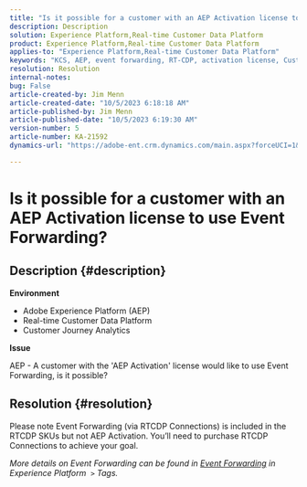 ```yaml
---
title: "Is it possible for a customer with an AEP Activation license to use Event Forwarding?"
description: Description
solution: Experience Platform,Real-time Customer Data Platform
product: Experience Platform,Real-time Customer Data Platform
applies-to: "Experience Platform,Real-time Customer Data Platform"
keywords: "KCS, AEP, event forwarding, RT-CDP, activation license, Customer Journey Analytics, Adobe Experience Platform"
resolution: Resolution
internal-notes: 
bug: False
article-created-by: Jim Menn
article-created-date: "10/5/2023 6:18:18 AM"
article-published-by: Jim Menn
article-published-date: "10/5/2023 6:19:30 AM"
version-number: 5
article-number: KA-21592
dynamics-url: "https://adobe-ent.crm.dynamics.com/main.aspx?forceUCI=1&pagetype=entityrecord&etn=knowledgearticle&id=93783cf7-4663-ee11-be6e-6045bd006268"

---
```

# Is it possible for a customer with an AEP Activation license to use Event Forwarding?

## Description {#description}


<b>Environment</b>

- Adobe Experience Platform (AEP)
- Real-time Customer Data Platform
- Customer Journey Analytics


<b>Issue</b>

AEP - A customer with the 'AEP Activation' license would like to use Event Forwarding, is it possible?


## Resolution {#resolution}


Please note Event Forwarding (via RTCDP Connections) is included in the RTCDP SKUs but not AEP Activation.
You’ll need to purchase RTCDP Connections to achieve your goal.

*More details on Event Forwarding can be found in [Event Forwarding](https://experienceleague.adobe.com/docs/experience-platform/tags/event-forwarding/overview.html?lang=en) in Experience Platform  `>`  Tags.*


